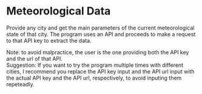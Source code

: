 # Meteorological Data
Provide any city and get the main parameters of the current meteorological state of that city.
The program uses an API and proceeds to make a request to that API key to extract the data. 




Note: to avoid malpractice, the user is the one providing both the API key and the url of that API. <br />
Suggestion: If you want to try the program multiple times with different cities, I recommend you replace the API key input and the API url input with the actual API key and the API url, respectively, to avoid inputing them repeteadly.
